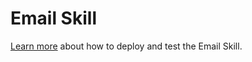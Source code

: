 ﻿
# Email Skill

[Learn more](https://aka.ms/bfemailskill) about how to deploy and test the Email Skill.
